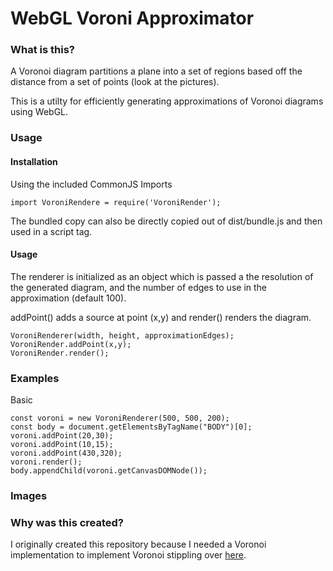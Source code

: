 # WebGL Voroni Approximator

### What is this?
A Voronoi diagram partitions a plane into a set of regions based off the distance from a set of points (look at the pictures).

This is a utilty for efficiently generating approximations of Voronoi diagrams using WebGL.

### Usage

#### Installation
Using the included CommonJS Imports

```
import VoroniRendere = require('VoroniRender');
```

The bundled copy can also be directly copied out of dist/bundle.js and then used in a script tag.
 
#### Usage

The renderer is initialized as an object which is passed a the resolution of the generated diagram, and the number of edges to use in the approximation (default 100).

addPoint() adds a source at point (x,y) and render() renders the diagram.
```
VoroniRenderer(width, height, approximationEdges);
VoroniRender.addPoint(x,y);
VoroniRender.render();
```

### Examples
Basic
```
const voroni = new VoroniRenderer(500, 500, 200);
const body = document.getElementsByTagName("BODY")[0];
voroni.addPoint(20,30);
voroni.addPoint(10,15);
voroni.addPoint(430,320);
voroni.render();
body.appendChild(voroni.getCanvasDOMNode());
```

### Images

### Why was this created?

I originally created this repository because I needed a Voronoi implementation to implement Voronoi stippling over [here](https://github.com/minimumcut/Mazes).
